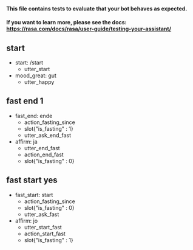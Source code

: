 #### This file contains tests to evaluate that your bot behaves as expected.
#### If you want to learn more, please see the docs: https://rasa.com/docs/rasa/user-guide/testing-your-assistant/

## start
* start: /start
  - utter_start
* mood_great: gut
  - utter_happy

## fast end 1
* fast_end: ende
  - action_fasting_since
  - slot{"is_fasting" : 1}
  - utter_ask_end_fast
* affirm: ja
  - utter_end_fast
  - action_end_fast
  - slot{"is_fasting" : 0}

## fast start yes
* fast_start: start
  - action_fasting_since
  - slot{"is_fasting" : 0}
  - utter_ask_fast
* affirm: jo
  - utter_start_fast
  - action_start_fast
  - slot{"is_fasting" : 1}